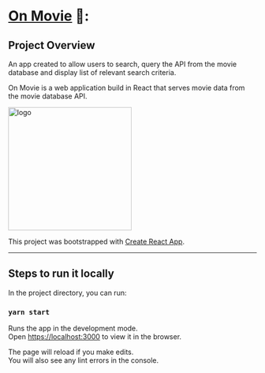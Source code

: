 # [On Movie](https://sevdas.github.io/Movie-Search-App/) 🎥:

## Project Overview

An app created to allow users to search, query the API from the movie database and display
list of relevant search criteria.



On Movie is a web application build in React that serves movie data from the movie database API.

<img width="250" alt="logo" src="https://user-images.githubusercontent.com/63476393/124522977-ff4a1e80-ddec-11eb-8546-894c85308b89.png">


This project was bootstrapped with [Create React App](https://github.com/facebook/create-react-app).

---

## Steps to run it locally

In the project directory, you can run:

### `yarn start`

Runs the app in the development mode.\
Open [https://localhost:3000](https://localhost:3000) to view it in the browser.

The page will reload if you make edits.\
You will also see any lint errors in the console.
